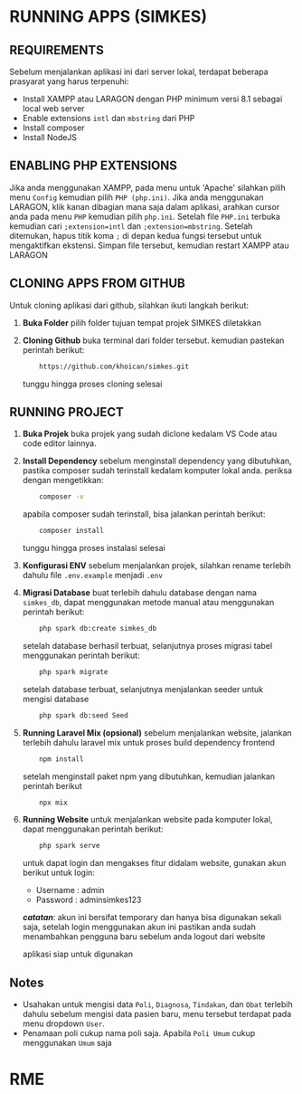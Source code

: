 # RUNNING APPS (SIMKES)

## REQUIREMENTS

Sebelum menjalankan aplikasi ini dari server lokal, terdapat beberapa prasyarat yang harus terpenuhi:

-   Install XAMPP atau LARAGON dengan PHP minimum versi 8.1 sebagai local web server
-   Enable extensions `intl` dan `mbstring` dari PHP
-   Install composer
-   Install NodeJS

## ENABLING PHP EXTENSIONS

Jika anda menggunakan XAMPP, pada menu untuk 'Apache' silahkan pilih menu `Config` kemudian pilih `PHP (php.ini)`.
Jika anda menggunakan LARAGON, klik kanan dibagian mana saja dalam aplikasi, arahkan cursor anda pada menu `PHP` kemudian pilih `php.ini`.
Setelah file `PHP.ini` terbuka kemudian cari `;extension=intl` dan `;extension=mbstring`. Setelah ditemukan, hapus titik koma `;` di depan kedua fungsi tersebut untuk mengaktifkan ekstensi. Simpan file tersebut, kemudian restart XAMPP atau LARAGON

## CLONING APPS FROM GITHUB

Untuk cloning aplikasi dari github, silahkan ikuti langkah berikut:

1. **Buka Folder**
   pilih folder tujuan tempat projek SIMKES diletakkan

2. **Cloning Github**
   buka terminal dari folder tersebut. kemudian pastekan perintah berikut:
    ```sh
        https://github.com/khoican/simkes.git
    ```
    tunggu hingga proses cloning selesai

## RUNNING PROJECT

1. **Buka Projek**
   buka projek yang sudah diclone kedalam VS Code atau code editor lainnya.

2. **Install Dependency**
   sebelum menginstall dependency yang dibutuhkan, pastika composer sudah terinstall kedalam komputer lokal anda. periksa dengan mengetikkan:

    ```sh
        composer -v
    ```

    apabila composer sudah terinstall, bisa jalankan perintah berikut:

    ```sh
        composer install
    ```

    tunggu hingga proses instalasi selesai

3. **Konfigurasi ENV**
   sebelum menjalankan projek, silahkan rename terlebih dahulu file `.env.example` menjadi `.env`

4. **Migrasi Database**
   buat terlebih dahulu database dengan nama `simkes_db`, dapat menggunakan metode manual atau menggunakan perintah berikut:

    ```sh
        php spark db:create simkes_db
    ```

    setelah database berhasil terbuat, selanjutnya proses migrasi tabel menggunakan perintah berikut:

    ```sh
        php spark migrate
    ```

    setelah database terbuat, selanjutnya menjalankan seeder untuk mengisi database

    ```sh
        php spark db:seed Seed
    ```

5. **Running Laravel Mix (opsional)**
   sebelum menjalankan website, jalankan terlebih dahulu laravel mix untuk proses build dependency frontend

    ```sh
        npm install
    ```

    setelah menginstall paket npm yang dibutuhkan, kemudian jalankan perintah berikut

    ```sh
        npx mix
    ```

6. **Running Website**
   untuk menjalankan website pada komputer lokal, dapat menggunakan perintah berikut:

    ```sh
        php spark serve
    ```

    untuk dapat login dan mengakses fitur didalam website, gunakan akun berikut untuk login:

    - Username : admin
    - Password : adminsimkes123

    **_catatan_**: akun ini bersifat temporary dan hanya bisa digunakan sekali saja, setelah login menggunakan akun ini pastikan anda sudah menambahkan pengguna baru sebelum anda logout dari website

    aplikasi siap untuk digunakan

## Notes

-   Usahakan untuk mengisi data `Poli`, `Diagnosa`, `Tindakan`, dan `Obat` terlebih dahulu sebelum mengisi data pasien baru, menu tersebut terdapat pada menu dropdown `User`.
-   Penamaan poli cukup nama poli saja. Apabila `Poli Umum` cukup menggunakan `Umum` saja
# RME
